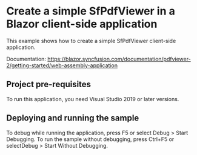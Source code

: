 # Create a simple SfPdfViewer in a Blazor client-side application
This example shows how to create a simple SfPdfViewer client-side application.

Documentation: https://blazor.syncfusion.com/documentation/pdfviewer-2/getting-started/web-assembly-application

## Project pre-requisites
To run this application, you need Visual Studio 2019 or later versions.

## Deploying and running the sample
To debug while running the application, press F5 or select Debug > Start Debugging. To run the sample without debugging, press Ctrl+F5 or selectDebug > Start Without Debugging.